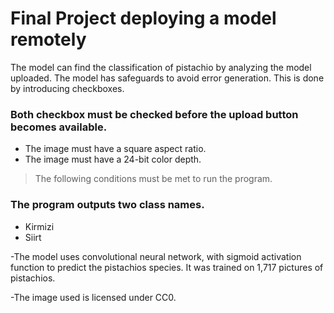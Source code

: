 # Final Project deploying a model remotely

The model can find the classification of pistachio by analyzing the model uploaded. The model has safeguards to avoid error generation. This is done by
introducing checkboxes. 
<br>
### **Both** checkbox must be checked before the upload button becomes available.
- The image must have a square aspect ratio.
- The image must have a 24-bit color depth.
> The following conditions must be met to run the program.

### The program outputs two class names.
- Kirmizi
- Siirt

-The model uses convolutional neural network, with sigmoid activation function to predict the pistachios species. It was trained on 1,717 pictures of pistachios.

-The image used is licensed under CC0.
